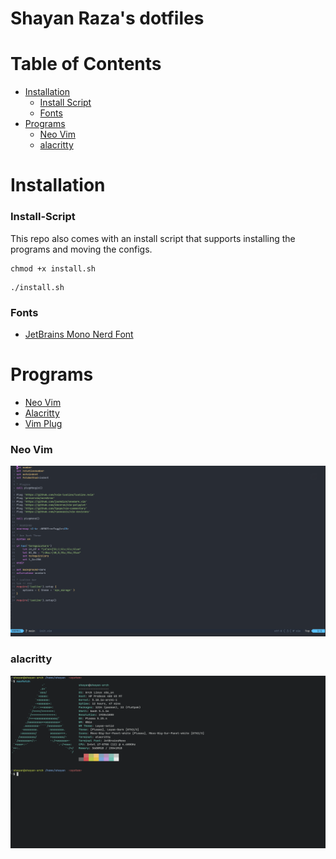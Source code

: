 # Shayan Raza's dotfiles

# Table of Contents
- [Installation](#Installation)
	- [Install Script](#Install-Script)
	- [Fonts](#Fonts)
- [Programs](#Programs)
	- [Neo Vim](#nvim) 
	- [alacritty](#alacritty)

# Installation
### Install-Script
This repo also comes with an install script that supports installing the programs and moving the configs.
```
chmod +x install.sh
```
```
./install.sh
```
### Fonts
- [JetBrains Mono Nerd Font](https://github.com/ryanoasis/nerd-fonts/tree/master/patched-fonts/JetBrainsMono/Ligatures)

# Programs
- [Neo Vim](http://neovim.io/)
- [Alacritty](https://github.com/alacritty/alacritty)
- [Vim Plug](https://github.com/junegunn/vim-plug)

### Neo Vim
![nvim screenshot](assets/screenshots/nvim.png)

### alacritty
![alacritty screenshot](assets/screenshots/alacritty.png)

